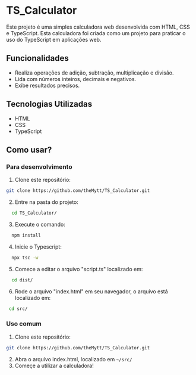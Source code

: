 # TS_Calculator

Este projeto é uma simples calculadora web desenvolvida com HTML, CSS e TypeScript. Esta calculadora foi criada como um projeto para praticar o uso do TypeScript em aplicações web.

## Funcionalidades

- Realiza operações de adição, subtração, multiplicação e divisão.
- Lida com números inteiros, decimais e negativos.
- Exibe resultados precisos.

## Tecnologias Utilizadas

- HTML
- CSS
- TypeScript

## Como usar?

### Para desenvolvimento

1. Clone este repositório:

```bash
git clone https://github.com/theMytt/TS_Calculator.git
```

2. Entre na pasta do projeto:
```bash
  cd TS_Calculator/   
```

3. Execute o comando:
```bash
  npm install
```

4. Inicie o Typescript:
```bash
  npx tsc -w  
```

5. Comece a editar o arquivo "script.ts" localizado em:
```bash
  cd dist/
```

6. Rode o arquivo "index.html" em seu navegador, o arquivo está localizado em:
```bash
 cd src/ 
```

### Uso comum

1. Clone este repositório:

```bash
git clone https://github.com/theMytt/TS_Calculator.git
```
2. Abra o arquivo index.html, localizado em ```~/src/```
3. Começe a utilizar a calculadora!
